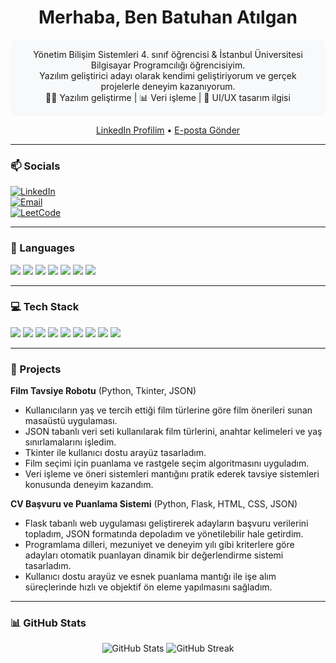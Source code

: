 <h1 align="center"> Merhaba, Ben Batuhan Atılgan</h1>
<p align="center" style="background-color:#f8f9fa; padding:15px; border-radius:10px;">
  Yönetim Bilişim Sistemleri 4. sınıf öğrencisi & İstanbul Üniversitesi Bilgisayar Programcılığı öğrencisiyim. <br>
  Yazılım geliştirici adayı olarak kendimi geliştiriyorum ve gerçek projelerle deneyim kazanıyorum. <br>
  👨‍💻 Yazılım geliştirme | 📊 Veri işleme | 🎨 UI/UX tasarım ilgisi
</p>

<p align="center">
  <a href="https://www.linkedin.com/in/batuhan-at%C4%B1lgan-824293253" target="_blank">LinkedIn Profilim</a> •
  <a href="mailto:batuhanatilgan54@gmail.com">E-posta Gönder</a>
</p>

---

### 📫 Socials
[![LinkedIn](https://img.shields.io/badge/LinkedIn-Profile-blue?logo=linkedin&logoColor=white)](https://www.linkedin.com/in/batuhan-at%C4%B1lgan-824293253)  
[![Email](https://img.shields.io/badge/Email-batuhanatilgan54@gmail.com-orange?logo=gmail&logoColor=white)](mailto:batuhanatilgan54@gmail.com)  
[![LeetCode](https://img.shields.io/badge/LeetCode-batuhanatilgan-FFA116?logo=leetcode&logoColor=white)](https://leetcode.com/u/batuhanatilgan/)

---

### 📝 Languages
<p>
  <img src="https://img.shields.io/badge/Python-3670A0?logo=python&logoColor=white" /> 
  <img src="https://img.shields.io/badge/Kotlin-0095D5?logo=kotlin&logoColor=white" /> 
  <img src="https://img.shields.io/badge/HTML-E34F26?logo=html5&logoColor=white" /> 
  <img src="https://img.shields.io/badge/CSS-1572B6?logo=css3&logoColor=white" /> 
  <img src="https://img.shields.io/badge/C%23-239120?logo=c-sharp&logoColor=white" /> 
  <img src="https://img.shields.io/badge/SQL-4479A1?logo=sql&logoColor=white" /> 
  <img src="https://img.shields.io/badge/MS%20Office-D83B01?logo=microsoft-office&logoColor=white" />
</p>

---

### 💻 Tech Stack
<p>
  <img src="https://img.shields.io/badge/Pandas-150458?logo=pandas&logoColor=white" />
  <img src="https://img.shields.io/badge/Numpy-013243?logo=numpy&logoColor=white" />
  <img src="https://img.shields.io/badge/Tkinter-00AEEF?logoColor=white" />
  <img src="https://img.shields.io/badge/Git-F05032?logo=git&logoColor=white" />
  <img src="https://img.shields.io/badge/OpenCV-5C3EE8?logo=opencv&logoColor=white" />
  <img src="https://img.shields.io/badge/MySQL-4479A1?logo=mysql&logoColor=white" />
  <img src="https://img.shields.io/badge/Matplotlib-11557C?logo=matplotlib&logoColor=white" />
  <img src="https://img.shields.io/badge/JSON-000000?logo=json&logoColor=white" />
  <img src="https://img.shields.io/badge/Flask-000000?logo=flask&logoColor=white" />
</p>

---

### 🚀 Projects

**Film Tavsiye Robotu** (Python, Tkinter, JSON)  
- Kullanıcıların yaş ve tercih ettiği film türlerine göre film önerileri sunan masaüstü uygulaması.  
- JSON tabanlı veri seti kullanılarak film türlerini, anahtar kelimeleri ve yaş sınırlamalarını işledim.  
- Tkinter ile kullanıcı dostu arayüz tasarladım.  
- Film seçimi için puanlama ve rastgele seçim algoritmasını uyguladım.  
- Veri işleme ve öneri sistemleri mantığını pratik ederek tavsiye sistemleri konusunda deneyim kazandım.

**CV Başvuru ve Puanlama Sistemi** (Python, Flask, HTML, CSS, JSON)  
- Flask tabanlı web uygulaması geliştirerek adayların başvuru verilerini topladım, JSON formatında depoladım ve yönetilebilir hale getirdim.  
- Programlama dilleri, mezuniyet ve deneyim yılı gibi kriterlere göre adayları otomatik puanlayan dinamik bir değerlendirme sistemi tasarladım.  
- Kullanıcı dostu arayüz ve esnek puanlama mantığı ile işe alım süreçlerinde hızlı ve objektif ön eleme yapılmasını sağladım.  

---

### 📊 GitHub Stats
<p align="center">
  <img src="https://github-readme-stats.vercel.app/api?username=batuhanatilgan&show_icons=true&theme=tokyonight" alt="GitHub Stats" />
  <img src="https://github-readme-streak-stats.herokuapp.com/?user=batuhanatilgan&theme=tokyonight" alt="GitHub Streak" />
</p>
